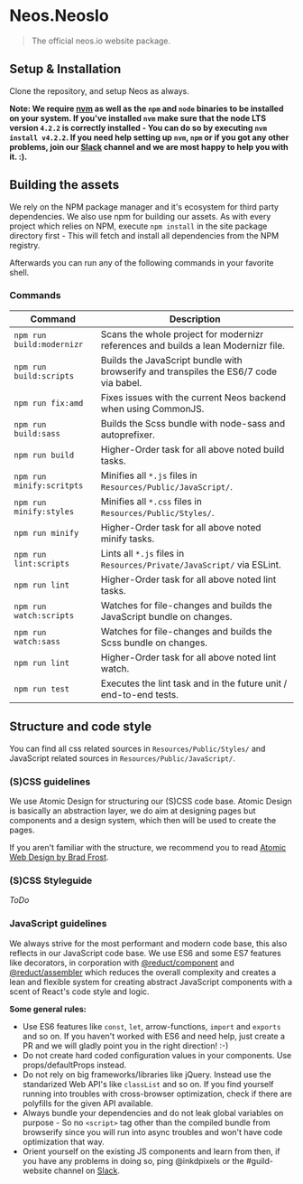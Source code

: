 # Neos.NeosIo

> The official neos.io website package.

## Setup & Installation
Clone the repository, and setup Neos as always.

__Note: We require [nvm](https://github.com/creationix/nvm#install-script) as well as the `npm` and `node` binaries to be installed on your system.
If you've installed `nvm` make sure that the node LTS version `4.2.2` is correctly installed - You can do so by executing `nvm install v4.2.2`.
If you need help setting up `nvm`, `npm` or if you got any other problems, join our [Slack](https://neos-project.slack.com/) channel and we are most happy to help you with it. :).__

## Building the assets
We rely on the NPM package manager and it's ecosystem for third party dependencies. We also use npm for building our assets.
As with every project which relies on NPM, execute `npm install` in the site package directory first - This will fetch and
install all dependencies from the NPM registry.

Afterwards you can run any of the following commands in your favorite shell.

### Commands
| Command         | Description                    |
| --------------- | ------------------------------ |
| `npm run build:modernizr` | Scans the whole project for modernizr references and builds a lean Modernizr file. |
| `npm run build:scripts` | Builds the JavaScript bundle with browserify and transpiles the ES6/7 code via babel. |
| `npm run fix:amd` | Fixes issues with the current Neos backend when using CommonJS. |
| `npm run build:sass` | Builds the Scss bundle with node-sass and autoprefixer. |
| `npm run build` | Higher-Order task for all above noted build tasks. |
| `npm run minify:scritpts` | Minifies all `*.js` files in `Resources/Public/JavaScript/`. |
| `npm run minify:styles` | Minifies all `*.css` files in `Resources/Public/Styles/`. |
| `npm run minify` | Higher-Order task for all above noted minify tasks. |
| `npm run lint:scripts` | Lints all `*.js` files in `Resources/Private/JavaScript/` via ESLint. |
| `npm run lint` | Higher-Order task for all above noted lint tasks. |
| `npm run watch:scripts` | Watches for file-changes and builds the JavaScript bundle on changes. |
| `npm run watch:sass` | Watches for file-changes and builds the Scss bundle on changes. |
| `npm run lint` | Higher-Order task for all above noted lint watch. |
| `npm run test` | Executes the lint task and in the future unit / end-to-end tests. |

## Structure and code style
You can find all css related sources in `Resources/Public/Styles/` and JavaScript related sources in `Resources/Public/JavaScript/`.

### (S)CSS guidelines
We use Atomic Design for structuring our (S)CSS code base. Atomic Design is basically an abstraction layer,
we do aim at designing pages but components and a design system, which then will be used to create the pages.

If you aren't familiar with the structure, we recommend you to read [Atomic Web Design by Brad Frost](http://bradfrost.com/blog/post/atomic-web-design/).

### (S)CSS Styleguide
*ToDo*

### JavaScript guidelines
We always strive for the most performant and modern code base, this also reflects in our JavaScript code base.
We use ES6 and some ES7 features like decorators, in corporation with [@reduct/component](https://github.com/reduct/component) and [@reduct/assembler](https://github.com/reduct/assembler)
which reduces the overall complexity and creates a lean and flexible system for creating abstract JavaScript components
with a scent of React's code style and logic.

**Some general rules:**
* Use ES6 features like `const`, `let`, arrow-functions, `import` and `exports` and so on. If you haven't worked with ES6 and need help, just create a PR and we will gladly point you in the right direction! :-)
* Do not create hard coded configuration values in your components. Use props/defaultProps instead.
* Do not rely on big frameworks/libraries like jQuery. Instead use the standarized Web API's like `classList` and so on. If you find yourself running into troubles with cross-browser optimization, check if there are polyfills for the given API available.
* Always bundle your dependencies and do not leak global variables on purpose - So no `<script>` tag other than the compiled bundle from browserify since you will run into async troubles and won't have code optimization that way.
* Orient yourself on the existing JS components and learn from then, if you have any problems in doing so, ping @inkdpixels or the #guild-website channel on [Slack](http://slack.neos.io/).
